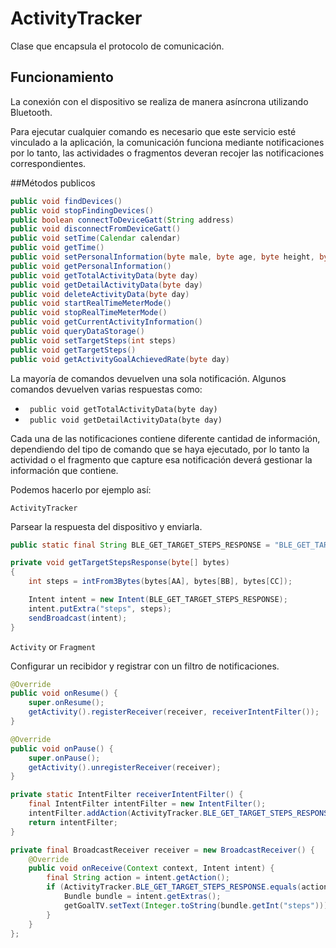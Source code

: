 # ActivityTracker

Clase que encapsula el protocolo de comunicación.

## Funcionamiento

La conexión con el dispositivo se realiza de manera asíncrona utilizando Bluetooth.

Para ejecutar cualquier comando es necesario que este servicio esté vinculado a la aplicación, la comunicación funciona mediante notificaciones por lo tanto, las actividades o fragmentos deveran recojer las notificaciones correspondientes.

##Métodos publicos

```java
public void findDevices()
public void stopFindingDevices()
public boolean connectToDeviceGatt(String address)
public void disconnectFromDeviceGatt()
public void setTime(Calendar calendar)
public void getTime()
public void setPersonalInformation(byte male, byte age, byte height, byte weight,byte stride)
public void getPersonalInformation()
public void getTotalActivityData(byte day)
public void getDetailActivityData(byte day)
public void deleteActivityData(byte day)
public void startRealTimeMeterMode()
public void stopRealTimeMeterMode()
public void getCurrentActivityInformation()
public void queryDataStorage()
public void setTargetSteps(int steps)
public void getTargetSteps()
public void getActivityGoalAchievedRate(byte day)
```

La mayoría de comandos devuelven una sola notificación. Algunos comandos devuelven varias respuestas como:

- ` public void getTotalActivityData(byte day)`
- ` public void getDetailActivityData(byte day)`

Cada una de las notificaciones contiene diferente cantidad de información, dependiendo del tipo de comando que se haya ejecutado, por lo tanto la actividad o el fragmento que capture esa notificación deverá gestionar la información que contiene.

Podemos hacerlo por ejemplo así:

`ActivityTracker`

Parsear la respuesta del dispositivo y enviarla.

```java
public static final String BLE_GET_TARGET_STEPS_RESPONSE = "BLE_GET_TARGET_STEPS_RESPONSE";

private void getTargetStepsResponse(byte[] bytes)
{
    int steps = intFrom3Bytes(bytes[AA], bytes[BB], bytes[CC]);

    Intent intent = new Intent(BLE_GET_TARGET_STEPS_RESPONSE);
    intent.putExtra("steps", steps);
    sendBroadcast(intent);
}
```

`Activity` or `Fragment`

Configurar un recibidor y registrar con un filtro de notificaciones.

```java
@Override
public void onResume() {
    super.onResume();
    getActivity().registerReceiver(receiver, receiverIntentFilter());
}

@Override
public void onPause() {
    super.onPause();
    getActivity().unregisterReceiver(receiver);
}

private static IntentFilter receiverIntentFilter() {
    final IntentFilter intentFilter = new IntentFilter();
    intentFilter.addAction(ActivityTracker.BLE_GET_TARGET_STEPS_RESPONSE);
    return intentFilter;
}

private final BroadcastReceiver receiver = new BroadcastReceiver() {
    @Override
    public void onReceive(Context context, Intent intent) {
        final String action = intent.getAction();
        if (ActivityTracker.BLE_GET_TARGET_STEPS_RESPONSE.equals(action)) {
            Bundle bundle = intent.getExtras();
            getGoalTV.setText(Integer.toString(bundle.getInt("steps")));
        }
    }
};
```

